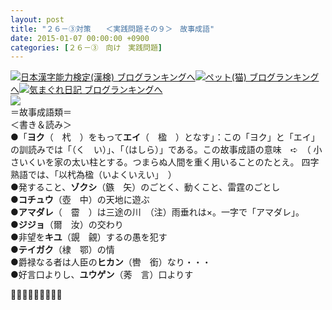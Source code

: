 ```yaml
---
layout: post
title: "２６－③対策　　＜実践問題その９＞　故事成語"
date: 2015-01-07 00:00:00 +0900
categories: [２６－③　向け　実践問題]
---
```


[![](/syuusyuu9701/assets/images/２６－③対策-＜実践問題その９＞-故事成語-br_c_3028_1.gif)](http://blog.with2.net/link.php?1659096:3028 "日本漢字能力検定(漢検) ブログランキングへ")[日本漢字能力検定(漢検) ブログランキングへ](http://blog.with2.net/link.php?1659096:3028)[![](/syuusyuu9701/assets/images/２６－③対策-＜実践問題その９＞-故事成語-br_c_1348_1.gif)](http://blog.with2.net/link.php?1659096:1348 "ペット(猫) ブログランキングへ")[ペット(猫) ブログランキングへ](http://blog.with2.net/link.php?1659096:1348)[![](/syuusyuu9701/assets/images/２６－③対策-＜実践問題その９＞-故事成語-br_c_9257_1.gif)](http://blog.with2.net/link.php?1659096:9257 "気まぐれ日記 ブログランキングへ")[気まぐれ日記 ブログランキングへ](http://blog.with2.net/link.php?1659096:9257)  
![](/syuusyuu9701/assets/images/２６－③対策-＜実践問題その９＞-故事成語-7bd07918c24665a029b9fa1f7d2bf7e5.jpg)  
＝故事成語類＝  
＜書き＆読み＞  
●「**ヨク**（　杙　）をもって**エイ**（　楹　）となす」：この「ヨク」と「エイ」の訓読みでは「（く　い）」、「（はしら）」である。この故事成語の意味　➪　（ 小さいくいを家の太い柱とする。つまらぬ人間を重く用いることのたとえ。 四字熟語では、「以杙為楹（いよくいえい」　）   
●発すること、**ゾクシ**（鏃　矢）のごとく、動くこと、雷霆のごとし  
●**コチュウ**（壺　中）の天地に遊ぶ  
●**アマダレ**（　霤　）は三途の川　（注）雨垂れは×。一字で「アマダレ」。  
●**ジジョ**（爾　汝）の交わり  
●非望を**キユ**（覬　覦）するの愚を犯す  
●**テイガク**（棣　鄂）の情  
●爵禄なる者は人臣の**ヒカン**（轡　銜）なり・・・  
●好言口よりし、**ユウゲン**（莠　言）口よりす  
  
👋👋👋🐑🐑🐑👋👋👋